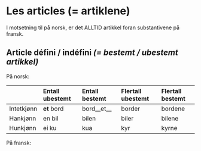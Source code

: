 # Les articles (= artiklene)

I motsetning til på norsk, er det ALLTID artikkel foran substantivene på fransk.

## Article défini / indéfini _(= bestemt / ubestemt artikkel)_

På norsk:

|          |Entall ubestemt|Entall bestemt|Flertall ubestemt|Flertall bestemt|
|:---------|:--------------|:-------------|:----------------|:---------------|
|Intetkjønn|__et__ bord    |bord__et__    |border           |bordene         |
|Hankjønn  |en bil         |bilen         |biler            |bilene          |
|Hunkjønn  |ei ku          |kua           |kyr              |kyrne           |


På fransk:


